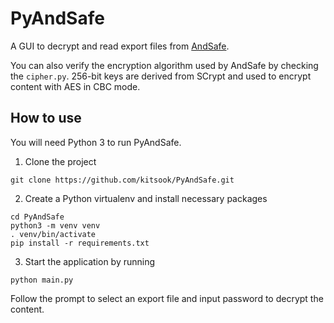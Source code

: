 # PyAndSafe

A GUI to decrypt and read export files from [AndSafe](https://play.google.com/store/apps/details?id=net.clarenceho.andsafe).

You can also verify the encryption algorithm used by AndSafe by checking the `cipher.py`.
256-bit keys are derived from SCrypt and used to encrypt content with AES in CBC mode.

## How to use

You will need Python 3 to run PyAndSafe.

1. Clone the project

```
git clone https://github.com/kitsook/PyAndSafe.git
```

2. Create a Python virtualenv and install necessary packages

```
cd PyAndSafe
python3 -m venv venv
. venv/bin/activate
pip install -r requirements.txt
```

3. Start the application by running
```
python main.py
```
Follow the prompt to select an export file and input password to decrypt the content.
